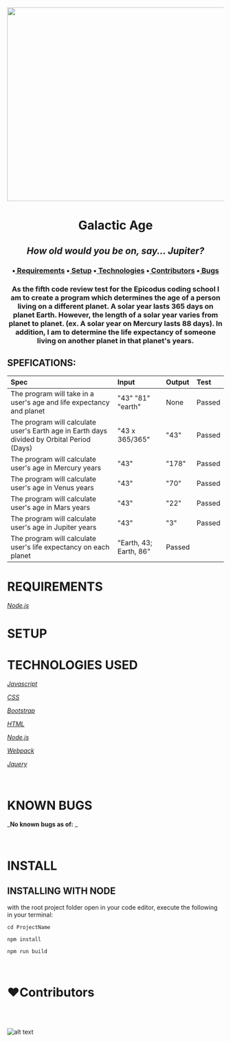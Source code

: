 <h1 align='center'><img width='900' height='450' src='https://www.syfy.com/sites/syfy/files/styles/1200x680/public/solarsystem_diagram.jpg'><br>


**<h1 align = 'center'>Galactic Age**


*<h2 align ='center'>How old would you be on, say... Jupiter?*


<h3 align ='center'>•<a href='#requirements'> Requirements</a> •<a href='#setup'> Setup</a> •<a href='#technologies-used'> Technologies</a> •<a href='#❤️contributors'> Contributors</a> •<a href='#known-bugs'> Bugs</a></h3>


<h3 align='center'>As the fifth code review test for the Epicodus coding school I am to create a program which determines the age of a person living on a different planet. A solar year lasts 365 days on planet Earth. However, the length of a solar year varies from planet to planet. (ex. A solar year on Mercury lasts 88 days). In addition, I am to determine the life expectancy of someone living on another planet in that planet's years.</h3>

## SPEFICATIONS:
| Spec   |     Input     |  Output | Test |
|:----------|:-------------|:------| :------|
| The program will take in a user's age and life expectancy and planet |  "43" "81" "earth" | None | Passed   |
| The program will calculate user's Earth age in Earth days divided by Orbital Period (Days) |  "43 x 365/365" |  "43" |    Passed    |
| The program will calculate user's age in Mercury years | "43" |  "178" |  Passed    |
| The program will calculate user's age in Venus years | "43" |  "70" |  Passed    |
| The program will calculate user's age in Mars years | "43" | "22" |   Passed   |
| The program will calculate user's age in Jupiter years | "43" | "3" |  Passed  |
| The program will calculate user's life expectancy on each planet | "Earth, 43; Earth, 86" | Passed  |

# **REQUIREMENTS**

_[Node.js](https://nodejs.org/en/)_

# **SETUP**

# **TECHNOLOGIES USED**

_[Javascript](https://developer.mozilla.org/en-US/docs/Web/JavaScript)_

_[CSS](https://en.wikipedia.org/wiki/Cascading_Style_Sheets)_

_[Bootstrap](https://getbootstrap.com/)_

_[HTML](https://developer.mozilla.org/en-US/docs/Web/HTML)_

_[Node.js](https://nodejs.org/en/)_

_[Webpack](https://webpack.js.org/)_

_[Jquery](https://jquery.com/)_

<br>

# **KNOWN BUGS**


_**No known bugs as of:** _

<br>

# **INSTALL**

## **INSTALLING WITH NODE**


with the root project folder open in your code editor, execute the following in your terminal:

``cd ProjectName``

``npm install``

``npm run build``

<br>

# **❤️Contributors**

<br>

<br>

![alt text][logo]

[logo]: https://img.shields.io/bower/l/bootstrap 'MIT License'
